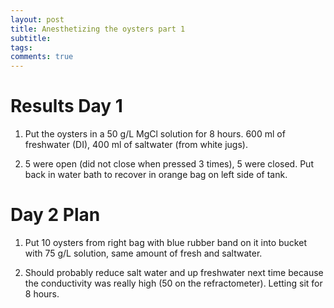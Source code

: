 ```yaml
---
layout: post
title: Anesthetizing the oysters part 1
subtitle:
tags:
comments: true
---
```


# Results Day 1

1. Put the oysters in a 50 g/L MgCl solution for 8 hours. 600 ml of freshwater (DI), 400 ml of saltwater (from white jugs).

2. 5 were open (did not close when pressed 3 times), 5 were closed. Put back in water bath to recover in orange bag on left side of tank.

# Day 2 Plan

1. Put 10 oysters from right bag with blue rubber band on it into bucket with 75 g/L solution, same amount of fresh and saltwater.

2. Should probably reduce salt water and up freshwater next time because the conductivity was really high (50 on the refractometer). Letting sit for 8 hours.
